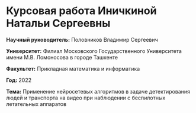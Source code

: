 # Курсовая работа Иничкиной Натальи Сергеевны

**Научный руководитель:** Половников Владимир Сергеевич

**Университет:** Филиал Московского Государственного Университета имени М.В. Ломоносова в городе Ташкенте

**Факультет:** Прикладная математика и информатика

**Год:** 2022

**Тема:** Применение нейросетевых алгоритмов в задаче детектирования людей и транспорта на видео при наблюдении с беспилотных летательных аппаратов
